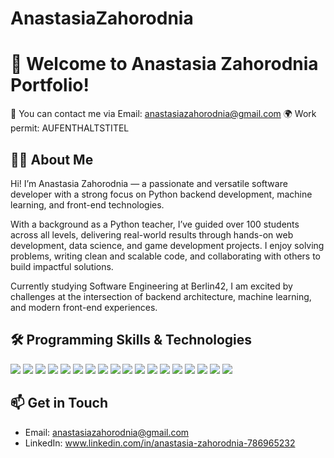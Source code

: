 # AnastasiaZahorodnia

# 👋 Welcome to Anastasia Zahorodnia Portfolio!

📱 You can contact me via Email: anastasiazahorodnia@gmail.com
🌍 Work permit: AUFENTHALTSTITEL

## 👨‍💻 About Me

Hi! I’m Anastasia Zahorodnia — a passionate and versatile software developer with a strong focus on Python backend development, machine learning, and front-end technologies.

With a background as a Python teacher, I’ve guided over 100 students across all levels, delivering real-world results through hands-on web development, data science, and game development projects. I enjoy solving problems, writing clean and scalable code, and collaborating with others to build impactful solutions.

Currently studying Software Engineering at Berlin42, I am excited by challenges at the intersection of backend architecture, machine learning, and modern front-end experiences.


## 🛠 Programming Skills & Technologies

<div align="left">
  <img src="https://img.shields.io/badge/Python-3776AB?style=for-the-badge&logo=python&logoColor=white"/>
  <img src="https://img.shields.io/badge/Django-092E20?style=for-the-badge&logo=django&logoColor=white"/>
  <img src="https://img.shields.io/badge/Flask-000000?style=for-the-badge&logo=flask&logoColor=white"/>
  <img src="https://img.shields.io/badge/FastAPI-009688?style=for-the-badge&logo=fastapi&logoColor=white"/>
  <img src="https://img.shields.io/badge/Odoo-94459b?style=for-the-badge&logo=odoo&logoColor=white"/>
  <img src="https://img.shields.io/badge/OOP-9C27B0?style=for-the-badge"/>
  <img src="https://img.shields.io/badge/C-00599C?style=for-the-badge&logo=c&logoColor=white"/>
  <img src="https://img.shields.io/badge/SQL-4479A1?style=for-the-badge&logo=postgresql&logoColor=white"/>
  <img src="https://img.shields.io/badge/PostgreSQL-4169E1?style=for-the-badge&logo=postgresql&logoColor=white"/>
  <img src="https://img.shields.io/badge/JavaScript-F7DF1E?style=for-the-badge&logo=javascript&logoColor=black"/>
  <img src="https://img.shields.io/badge/TypeScript-3178C6?style=for-the-badge&logo=typescript&logoColor=white"/>
   <img src="https://img.shields.io/badge/HTML-E34F26?style=for-the-badge&logo=html5&logoColor=white"/>
  <img src="https://img.shields.io/badge/CSS-1572B6?style=for-the-badge&logo=css3&logoColor=white"/>
  <img src="https://img.shields.io/badge/Angular-DD0031?style=for-the-badge&logo=angular&logoColor=white"/>
  <img src="https://img.shields.io/badge/React-20232A?style=for-the-badge&logo=react&logoColor=61DAFB"/>
  <img src="https://img.shields.io/badge/Docker-2496ED?style=for-the-badge&logo=docker&logoColor=white"/>
  <img src="https://img.shields.io/badge/Linux-FCC624?style=for-the-badge&logo=linux&logoColor=black"/>
  <img src="https://img.shields.io/badge/GitHub-181717?style=for-the-badge&logo=github&logoColor=white"/>
</div>

## 📫 Get in Touch

- Email: anastasiazahorodnia@gmail.com
- LinkedIn: www.linkedin.com/in/anastasia-zahorodnia-786965232
